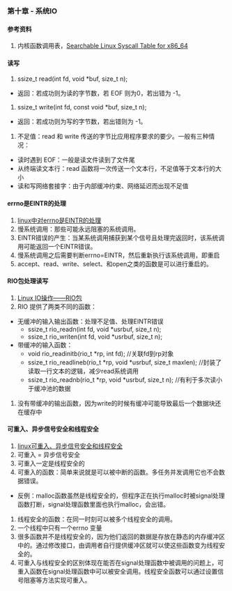 <link rel="stylesheet" href="../extra/ideal-image-slider.css">
<link rel="stylesheet" href="../extra/ideal-default-theme.css">
<script src="../extra/ideal-image-slider.js"></script>
<script src="../extra/ideal-iis-bullet-nav.js"></script>
<script>
let gitbook = gitbook || [];
gitbook.push(function() {
    let slider = new IdealImageSlider.Slider('.IdealImageSlider');
    slider.addBulletNav();
});
</script>

### 第十章 - 系统IO

#### 参考资料
1. 内核函数调用表，[Searchable Linux Syscall Table for x86_64](https://filippo.io/linux-syscall-table/)

#### 读写
1. ssize_t read(int fd, void *buf, size_t n);
  * 返回：若成功则为读的字节数，若 EOF 则为0，若出错为 -1。
1. ssize_t write(int fd, const void *buf, size_t n);
  * 返回：若成功则为写的字节数，若出错则为 -1。
1. 不足值：read 和 write 传送的字节比应用程序要求的要少。一般有三种情况：
  * 读时遇到 EOF：一般是读文件读到了文件尾
  * 从终端读文本行：read 函数将一次传送一个文本行，不足值等于文本行的大小
  * 读和写网络套接字：由于内部缓冲约束、网络延迟而出现不足值

#### errno是EINTR的处理
1. [linux中对errno是EINTR的处理](https://www.cnblogs.com/jack-hzm/p/10829324.html)
1. 慢系统调用：那些可能永远阻塞的系统调用。
1. EINTR错误的产生：当某系统调用捕获到某个信号且处理完返回时，该系统调用可能返回一个EINTR错误。
1. 慢系统调用之后需要判断errno=EINTR，然后重新执行该系统调用，即重启
1. accept、read、write、select、和open之类的函数是可以进行重启的。

#### RIO包处理读写
1. [Linux IO操作——RIO包](https://www.cnblogs.com/wzzkaifa/p/7281005.html)
1. RIO 提供了两类不同的函数：
  * 无缓冲的输入输出函数：处理不足值、处理EINTR错误
    * ssize_t rio_readn(int fd, void *usrbuf, size_t n);
    * ssize_t rio_writen(int fd, void *usrbuf, size_t n);
  * 带缓冲的输入函数：
    * void rio_readinitb(rio_t *rp, int fd); //关联fd到rp对象
    * ssize_t rio_readlineb(rio_t *rp, void *usrbuf, size_t maxlen); //封装了读取一行文本的逻辑，减少read系统调用
    * ssize_t rio_readnb(rio_t *rp, void *usrbuf, size_t n); //有利于多次读小于缓冲池的数据
1. 没有带缓冲的输出函数，因为write的时候有缓冲可能导致最后一个数据块还在缓存中

#### 可重入、异步信号安全和线程安全
1. [linux可重入、异步信号安全和线程安全](https://www.cnblogs.com/wuchanming/p/4020184.html)
1. 可重入 = 异步信号安全
1. 可重入一定是线程安全的
1. 可重入的函数：简单来说就是可以被中断的函数。多任务并发调用它也不会数据错误。
  * 反例：malloc函数虽然是线程安全的，但程序正在执行malloc时被signal处理函数打断，signal处理函数里面也执行malloc，会出错。
1. 线程安全的函数：在同一时刻可以被多个线程安全的调用。
1. 一个线程中只有一个errno 变量
1. 很多函数并不是线程安全的，因为他们返回的数据是存放在静态的内存缓冲区中的。通过修改接口，由调用者自行提供缓冲区就可以使这些函数变为线程安全的。
1. 可重入与线程安全的区别体现在能否在signal处理函数中被调用的问题上，可重入函数在signal处理函数中可以被安全调用。线程安全函数可以通过设置信号阻塞等方法实现可重入。
 